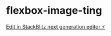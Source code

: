 # flexbox-image-ting

[Edit in StackBlitz next generation editor ⚡️](https://stackblitz.com/~/github.com/KaiM-B04/flexbox-image-ting)